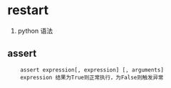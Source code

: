 # restart

1. python 语法
## assert
```
    assert expression[, expression] [, arguments]
    expression 结果为True则正常执行，为False则触发异常
```

